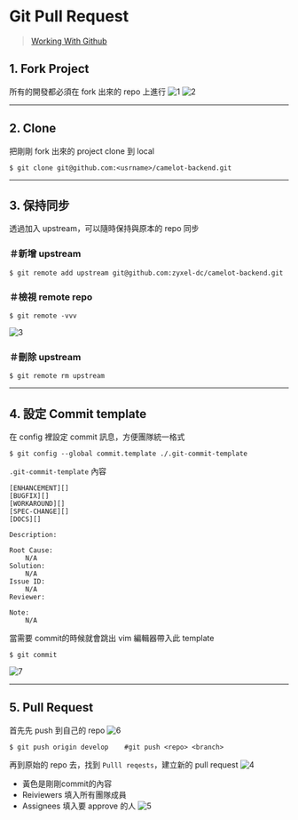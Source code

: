 # Git Pull Request
>[Working With Github](https://github.com/zyxel-dc/camelot-backend/wiki/Working-With-Github)
## 1. Fork Project
所有的開發都必須在 fork 出來的 repo 上進行
![1](https://github.com/alliehayashi/Markdown_Pictures/raw/master/pics/git-pr/01-fork.png)
![2](https://github.com/alliehayashi/Markdown_Pictures/raw/master/pics/git-pr/02-forked-from.png)

---
## 2. Clone 
把剛剛 fork 出來的 project clone 到 local
```
$ git clone git@github.com:<usrname>/camelot-backend.git
```
---
## 3. 保持同步
透過加入 upstream，可以隨時保持與原本的 repo 同步
### ＃新增 upstream
```
$ git remote add upstream git@github.com:zyxel-dc/camelot-backend.git
```
### ＃檢視 remote repo
```
$ git remote -vvv
```
![3](https://github.com/alliehayashi/Markdown_Pictures/raw/master/pics/git-pr/03-remote-vvv.png)
### ＃刪除 upstream
```
$ git remote rm upstream
```

---
## 4. 設定 Commit template
在 config 裡設定 commit 訊息，方便團隊統一格式
```
$ git config --global commit.template ./.git-commit-template
```
`.git-commit-template` 內容
```
[ENHANCEMENT][]
[BUGFIX][]
[WORKAROUND][]
[SPEC-CHANGE][]
[DOCS][]

Description:
	
Root Cause:
	N/A
Solution:
	N/A
Issue ID:
	N/A
Reviewer:
    
Note:
	N/A
```

當需要 commit的時候就會跳出 vim 編輯器帶入此 template
```
$ git commit
```
![7](https://github.com/alliehayashi/Markdown_Pictures/blob/master/pics/git-pr/07-commit-template.png)

---
## 5. Pull Request
首先先 push 到自己的 repo
![6](https://github.com/alliehayashi/Markdown_Pictures/raw/master/pics/git-pr/06-which-branch.png)

```
$ git push origin develop    #git push <repo> <branch>
```
再到原始的 repo 去，找到 `Pulll reqests`，建立新的 pull request
![4](https://github.com/alliehayashi/Markdown_Pictures/raw/master/pics/git-pr/04-pull%20request.png)
- 黃色是剛剛commit的內容
- Reiviewers 填入所有團隊成員
- Assignees 填入要 approve 的人
![5](https://github.com/alliehayashi/Markdown_Pictures/raw/master/pics/git-pr/05-create-pull-request.png)